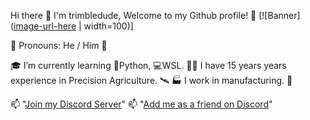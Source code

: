 Hi there 👋 I'm trimbledude, Welcome to my Github profile! 👋
[![Banner]([image-url-here](https://user-images.githubusercontent.com/4210645/230227933-7d8e5891-5190-425f-8087-8797860168f7.jpg) | width=100)]

👦 Pronouns: He / Him 👦

🎓 I’m currently learning 🐍Python, 💻WSL.
👨‍🌾 I have 15 years years experience in Precision Agriculture. 🛰
🏭 I work in manufacturing. 🤖

📫 "[Join my Discord Server](https://discord.gg/Xa8gGUby)" 
📫 "[Add me as a friend on Discord](https://discord.com/users/trimbledude#1542)"
<!--
**trimbledude/trimbledude** is a ✨ _special_ ✨ repository because its `README.md` (this file) appears on your GitHub profile.
-->
